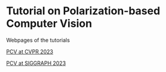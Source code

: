 # Tutorial on Polarization-based Computer Vision

Webpages of the tutorials

[PCV at CVPR 2023](https://hgchen.com/pol_vis_tutorial/cvpr2023/)

[PCV at SIGGRAPH 2023](https://hgchen.com/pol_vis_tutorial/siggraph2023/)